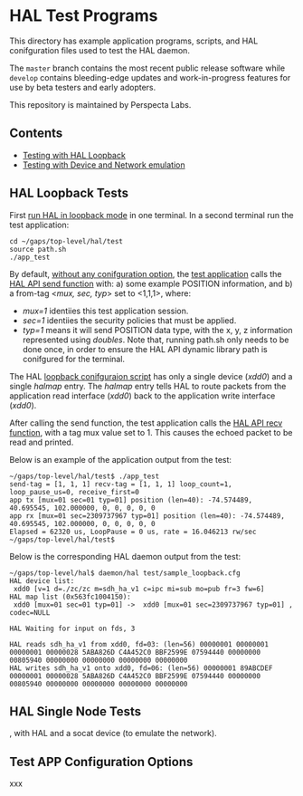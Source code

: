 # HAL Test Programs
This directory has example application programs, scripts, and HAL conifguration files used to test the HAL daemon. 

The `master` branch contains the most recent public release software while `develop` contains bleeding-edge updates and work-in-progress features for use by beta testers and early adopters.

This repository is maintained by Perspecta Labs.

## Contents

- [Testing with HAL Loopback](#HAL-Loopback-Tests)
- [Testing with Device and Network emulation](#HAL-Single-Node-Tests)


## HAL Loopback Tests

First [run HAL in loopback mode](../README.md#hal-loopback-mode) in one terminal. In a second terminal run the test application:

```
cd ~/gaps/top-level/hal/test
source path.sh 
./app_test
```
By default, [without any conifguration option](#test-app-configuration-options), the [test application](./app_test) calls the [HAL API send function](../api/) with: a) some example POSITION information, and b) a from-tag <*mux, sec, typ*> set to <1,1,1>, where:
- *mux=1* identiies this test application session.
- *sec=1* identiies the security policies that must be applied.
- *typ=1* means it will send POSITION data type, with the x, y, z information represented using *doubles*.
Note that, running path.sh only needs to be done once, in order to ensure the HAL API dynamic library path is conifgured for the terminal.

The HAL [loopback conifguraion script](sample_loopback.cfg) has only a single device (*xdd0*) and a single *halmap* entry. The *halmap* entry tells HAL to route packets from the application read interface (*xdd0*) back to the application write interface (*xdd0*).

After calling the send function, the test application calls the [HAL API recv function](../api/), with a tag mux value set to 1. This causes the echoed packet to be read and printed.

Below is an example of the application output from the test:

```
~/gaps/top-level/hal/test$ ./app_test 
send-tag = [1, 1, 1] recv-tag = [1, 1, 1] loop_count=1, loop_pause_us=0, receive_first=0
app tx [mux=01 sec=01 typ=01] position (len=40): -74.574489, 40.695545, 102.000000, 0, 0, 0, 0, 0
app rx [mux=01 sec=2309737967 typ=01] position (len=40): -74.574489, 40.695545, 102.000000, 0, 0, 0, 0, 0
Elapsed = 62320 us, LoopPause = 0 us, rate = 16.046213 rw/sec
~/gaps/top-level/hal/test$
```

Below is the corresponding HAL daemon output from the test:

```
~/gaps/top-level/hal$ daemon/hal test/sample_loopback.cfg 
HAL device list:
 xdd0 [v=1 d=./zc/zc m=sdh_ha_v1 c=ipc mi=sub mo=pub fr=3 fw=6]
HAL map list (0x563fc1004150):
 xdd0 [mux=01 sec=01 typ=01] ->  xdd0 [mux=01 sec=2309737967 typ=01] , codec=NULL

HAL Waiting for input on fds, 3

HAL reads sdh_ha_v1 from xdd0, fd=03: (len=56) 00000001 00000001 00000001 00000028 5ABA826D C4A452C0 BBF2599E 07594440 00000000 00805940 00000000 00000000 00000000 00000000
HAL writes sdh_ha_v1 onto xdd0, fd=06: (len=56) 00000001 89ABCDEF 00000001 00000028 5ABA826D C4A452C0 BBF2599E 07594440 00000000 00805940 00000000 00000000 00000000 00000000
```

## HAL Single Node Tests

, with HAL and a socat device
(to emulate the network).



## Test APP Configuration Options
xxx


